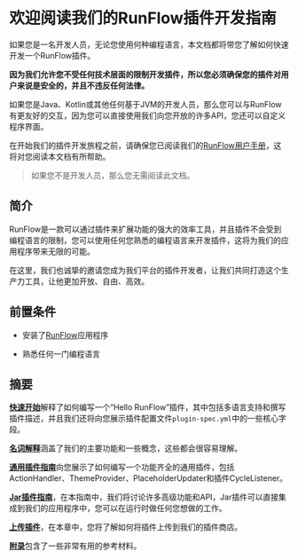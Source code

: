 # 欢迎阅读我们的RunFlow插件开发指南

如果您是一名开发人员，无论您使用何种编程语言，本文档都将带您了解如何快速开发一个RunFlow插件。

**因为我们允许您不受任何技术层面的限制开发插件，所以您必须确保您的插件对用户来说是安全的，并且不违反任何法律。**

如果您是Java、Kotlin或其他任何基于JVM的开发人员，那么您可以与RunFlow有更友好的交互，因为您可以直接使用我们向您开放的许多API，您还可以自定义程序界面。

在开始我们的插件开发旅程之前，请确保您已阅读我们的[RunFlow用户手册](https://myrest.top/guide/myflow/user)，这将对您阅读本文档有所帮助。

> 如果您不是开发人员，那么您无需阅读此文档。

## 简介

RunFlow是一款可以通过插件来扩展功能的强大的效率工具，并且插件不会受到编程语言的限制，您可以使用任何您熟悉的编程语言来开发插件，这将为我们的应用程序带来无限的可能。

在这里，我们也诚挚的邀请您成为我们平台的插件开发者，让我们共同打造这个生产力工具，让他更加开放、自由、高效。

## 前置条件

- 安装了[RunFlow](https://myrest.top/myflow)应用程序

- 熟悉任何一门编程语言

## 摘要

[**快速开始**](getting_started.md#快速开始)解释了如何编写一个“Hello RunFlow”插件，其中包括多语言支持和撰写插件描述，并且我们还将向您展示插件配置文件`plugin-spec.yml`中的一些核心字段。

[**名词解释**](conceptual_interpretation.md#名词解释)涵盖了我们的主要功能和一些概念，这些都会很容易理解。

[**通用插件指南**](general-plugin-guide/general_guide.md#通用插件指南)向您展示了如何编写一个功能齐全的通用插件，包括ActionHandler、ThemeProvider、PlaceholderUpdater和插件CycleListener。

[**Jar插件指南**](jar-plugin-guide/jar_guide.md#jar插件指南)，在本指南中，我们将讨论许多高级功能和API，Jar插件可以直接集成到我们的应用程序中，您可以在运行时做任何您想做的工作。

[**上传插件**](upload_plugin.md#上传至插件商店)，在本章中，您将了解如何将插件上传到我们的插件商店。

[**附录**](appendix/appendix.md#附录)包含了一些非常有用的参考材料。
